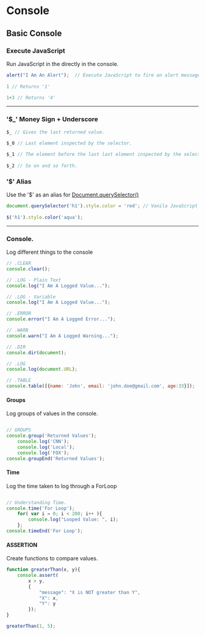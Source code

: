 # Console

## Basic Console  
   
### Execute JavaScript  
Run JavaScript in the directly in the console.
```js 
alert("I Am An Alert");  // Execute JavaScript to fire an alert message.  
  
1 // Returns '1'  
  
1+3 // Returns '4'  

```  
  
---  
  
### '$_' Money Sign + Underscore
```js 
$_ // Gives the last returned value.   
  
$_0 // Last element inspected by the selector.  

$_1 // The element before the last last element inspected by the selector.  
  
$_2 // So on and so forth.  

``` 

### '$' Alias
  
Use the '$' as an alias for [Document.querySelector()](https://developer.mozilla.org/en-US/docs/Web/API/Document/querySelector)
```js  
document.querySelector('h1').style.color = 'red'; // Vanila JavaScript  
  
$('h1').style.color('aqua');
```  
---  
  
### Console.  
  
Log different things to the console  
```js
// .CLEAR  
console.clear();

// .LOG - Plain Text
console.log("I Am A Logged Value...");  

// .LOG - Variable
console.log("I Am A Logged Value...");  

// .ERROR
console.error("I Am A Logged Error...");  

// .WARN
console.warn("I Am A Logged Warning...");  

// .DIR
console.dir(document);  

// .LOG
console.log(document.URL);  

// .TABLE
console.table([{name: 'John', email: 'john.doe@gmail.com', age:33}]);  
```  
  
#### Groups  
Log groups of values in the console.  
```js  

// GROUPS
console.group('Returned Values');
    console.log('CNN');
    console.log('Local');
    console.log('FOX');
console.groupEnd('Returned Values');
```  
  
#### Time  
Log the time taken to log through a ForLoop  
```js  

// Understanding Time.
console.time('For Loop');
    for( var i = 0; i < 200; i++ ){
        console.log("Looped Value: ", i);
    };
console.timeEnd('For Loop');
```  
   
#### ASSERTION  
Create functions to compare values.  
```js  
function greaterThan(x, y){
    console.assert( 
        x > y, 
        { 
            "message": "X is NOT greater than Y", 
            "X": x, 
            "Y": y
        });
}

greaterThan(1, 5);
```  
